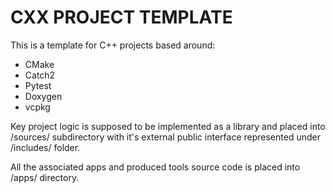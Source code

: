 # CXX PROJECT TEMPLATE

This is a template for C++ projects based around:
* CMake
* Catch2
* Pytest
* Doxygen
* vcpkg

Key project logic is supposed to be implemented as a library and placed into /sources/ subdirectory with it's external public interface represented under /includes/ folder.

All the associated apps and produced tools source code is placed into /apps/ directory.

